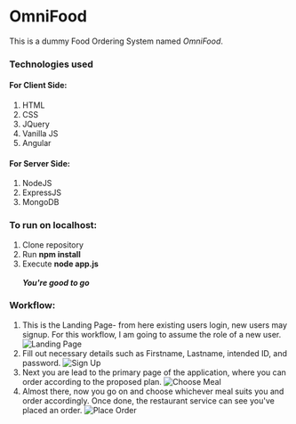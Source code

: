 # OmniFood
This is a dummy Food Ordering System named *OmniFood*.<br>
### Technologies used
#### For Client Side:
1. HTML<br>
2. CSS<br>
3. JQuery<br>
4. Vanilla JS<br>
5. Angular<br>
 
#### For Server Side:
1. NodeJS<br>
2. ExpressJS<br>
3. MongoDB<br>

### To run on localhost:
1. Clone repository<br>
2. Run **npm install**<br>
3. Execute **node app.js**<br><br>
***You're good to go***
### Workflow:
1. This is the Landing Page- from here existing users login, new users may signup. For this workflow, I am going to assume the role of a new user.
![Landing Page](https://github.com/shinjondas/WebTech_Project/blob/master/Landing.PNG)<br>
2. Fill out necessary details such as Firstname, Lastname, intended ID, and password.
![Sign Up](https://github.com/shinjondas/WebTech_Project/blob/master/SignUp.PNG)<br>
3. Next you are lead to the primary page of the application, where you can order according to the proposed plan.
![Choose Meal](https://github.com/shinjondas/WebTech_Project/blob/master/ChooseMeal.PNG)<br>
4. Almost there, now you go on and choose whichever meal suits you and order accordingly. Once done, the restaurant service can see you've placed an order.
![Place Order](https://github.com/shinjondas/WebTech_Project/blob/master/RestaurantOrderView.PNG)<br>

